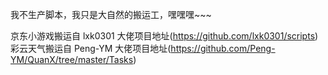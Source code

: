 我不生产脚本，我只是大自然的搬运工，嘿嘿嘿~~~

京东小游戏搬运自 lxk0301 大佬项目地址(https://github.com/lxk0301/scripts)
彩云天气搬运自 Peng-YM 大佬项目地址(https://github.com/Peng-YM/QuanX/tree/master/Tasks)
